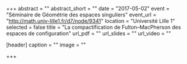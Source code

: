 +++
abstract = ""
abstract_short = ""
date = "2017-05-02"
event = "Séminaire de Géométrie des espaces singuliers"
event_url = "http://math.univ-lille1.fr/d7/node/9341"
location = "Université Lille 1"
selected = false
title = "La compactification de Fulton–MacPherson des espaces de configuration"
url_pdf = ""
url_slides = ""
url_video = ""

[header]
  caption = ""
  image = ""

+++

